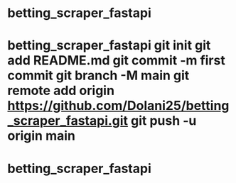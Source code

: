 # betting_scraper_fastapi
# betting_scraper_fastapi git init git add README.md git commit -m first commit git branch -M main git remote add origin https://github.com/Dolani25/betting_scraper_fastapi.git git push -u origin main
# betting_scraper_fastapi
